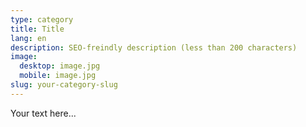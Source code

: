 ```yaml
---
type: category
title: Title
lang: en
description: SEO-freindly description (less than 200 characters)
image: 
  desktop: image.jpg
  mobile: image.jpg
slug: your-category-slug
---
```


Your text here...
